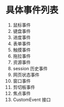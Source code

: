 # 具体事件列表

1. 鼠标事件
2. 键盘事件
3. 进度事件
4. 表单事件
5. 触摸事件
6. 拖拉事件
7. 资源事件
8. session 历史事件
9. 网页状态事件
10. 窗口事件
11. 剪切板事件
12. 焦点事件
13. CustomEvent 接口